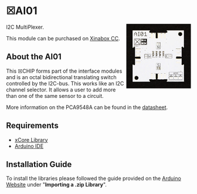 # ☒AI01
<img src="extras/AI01 V1.0.1.JPG" width="35%" height="auto" align="right">
I2C MultiPlexer.

This module can be purchased on [Xinabox CC](https://xinabox.cc/products/AI01/).

## About the AI01
This ☒CHIP forms part of the interface modules and is an octal bidirectional translating switch controlled by the I2C-bus. This works like an I2C channel selector. It allows a user to add more than one of the same sensor to a circuit.

More information on the PCA9548A can be found in the [datasheet](https://www.nxp.com/docs/en/data-sheet/PCA9548A.pdf).

## Requirements
  - [xCore Library](https://github.com/xinabox/xCore)
  - [Arduino IDE](https://www.arduino.cc/en/Main/Software)

## Installation Guide
To install the libraries please followed the guide provided on the [Arduino Website](https://www.arduino.cc/en/Guide/Libraries) under "**Importing a .zip Library**".

